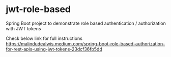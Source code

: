 # jwt-role-based
Spring Boot project to demonstrate role based authentication / authorization with JWT tokens

Check below link for full instructions
https://malindudealwis.medium.com/spring-boot-role-based-authorization-for-rest-apis-using-jwt-tokens-23dcf36fb5dd
